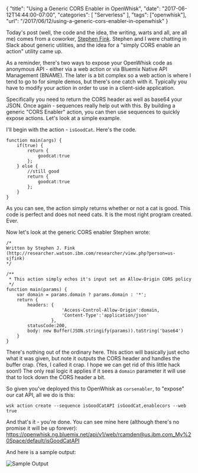 {
	"title": "Using a Generic CORS Enabler in OpenWhisk",
	"date": "2017-06-12T14:44:00-07:00",
	"categories": [
		"Serverless"
	],
	"tags": ["openwhisk"],
	"url": "/2017/06/12/using-a-generic-cors-enabler-in-openwhisk"
}

Today's post (well, the code and the idea, the writing, warts and all, are all me) comes from a coworker, [Stephen Fink](http://researcher.watson.ibm.com/researcher/view.php?person=us-sjfink). Stephen and I were chatting in Slack about generic utilities, and the idea for a "simply CORS enable an action" utility came up. 

As a reminder, there's two ways to expose your OpenWhisk code as anonymous API - either via a web action or via Bluemix Native API Management (BNAME). The later is a bit complex so a web action is where I tend to go to for simple demos, but there's one catch with it. Typically you have to modify your action in order to use in a client-side application. 

Specifically you need to return the CORS header as well as base64 your JSON. Once again - sequences really help out with this. By building a generic "CORS Enabler" action, you can then use sequences to quickly expose actions. Let's look at a simple example. 

I'll begin with the action - `isGoodCat`. Here's the code.

<pre><code class="language-javascript">function main(args) {
	if(true) {
		return {
			goodcat:true
		};
	} else {
		//still good
		return {
			goodcat:true
		};
	}
}
</code></pre>

As you can see, the action simply returns whether or not a cat is good. This code is perfect and does not need cats. It is the most right program created. Ever.

Now let's look at the generic CORS enabler Stephen wrote:

<pre><code class="language-javascript">/*
Written by Stephen J. Fink (http://researcher.watson.ibm.com/researcher/view.php?person=us-sjfink)
*/

/**
 * This action simply echos it's input set an Allow-Origin CORS policy
 */
function main(params) {
    var domain = params.domain ? params.domain : '*';
    return {
        headers: {
                     'Access-Control-Allow-Origin':domain,
                     'Content-Type':'application/json'
                 },
        statusCode:200,
        body: new Buffer(JSON.stringify(params)).toString('base64')
    }
}
</code></pre>

There's nothing out of the ordinary here. This action will basically just echo what it was given, but note it outputs the CORS header and handles the buffer crap. (Yes, I called it crap. I hope we can get rid of this little hack soon!) The only real logic it applies if it sees a `domain` parameter it will use that to lock down the CORS header a bit.

So given you've deployed this to OpenWhisk as `corsenabler`, to "expose" our cat API, all we do is this:

	wsk action create --sequence isGoodCatAPI isGoodCat,enablecors --web true

And that's it - you're done. You can see mine here (although there's no promise it will be up forever): https://openwhisk.ng.bluemix.net/api/v1/web/rcamden@us.ibm.com_My%20Space/default/isGoodCatAPI

And here is a sample output:

![Sample Output](https://static.raymondcamden.com/images/2017/6/corsenabler2.jpg)